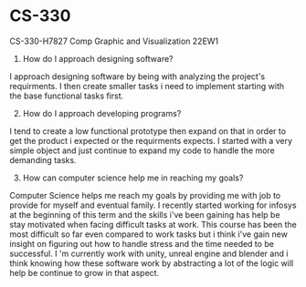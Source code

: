 # CS-330
CS-330-H7827 Comp Graphic and Visualization 22EW1

1. How do I approach designing software?

I approach designing software by being with analyzing the project's requirments. I then create smaller tasks i need to implement starting with the base functional tasks first.

2. How do I approach developing programs?

I tend to create a low functional prototype then expand on that in order to get the product i expected or the requirments expects. I started with a very simple object and just continue to expand my code to handle the more demanding tasks.

3. How can computer science help me in reaching my goals?

Computer Science helps me reach my goals by providing me with job to provide for myself and eventual family. I recently started working for infosys at the beginning of this term and the skills i've been gaining has help be stay motivated when facing difficult tasks at work. This course has been the most difficult so far even compared to work tasks but i think i've gain new insight on figuring out how to handle stress and the time needed to be successful. I 'm currently work with unity, unreal engine and blender and i think knowing how these software work by abstracting a lot of the logic will help be continue to grow in that aspect.
